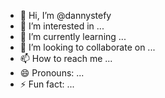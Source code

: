 - 👋 Hi, I’m @dannystefy
- 👀 I’m interested in ...
- 🌱 I’m currently learning ...
- 💞️ I’m looking to collaborate on ...
- 📫 How to reach me ...
- 😄 Pronouns: ...
- ⚡ Fun fact: ...

<!---
dannystefy/dannystefy is a ✨ special ✨ repository because its `README.md` (this file) appears on your GitHub profile.
You can click the Preview link to take a look at your changes.
--->
